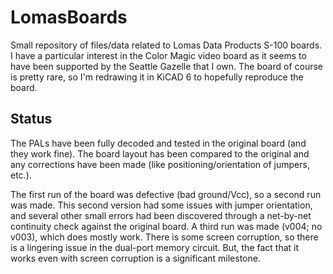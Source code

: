 # LomasBoards
Small repository of files/data related to Lomas Data Products S-100 boards. I have
a particular interest in the Color Magic video board as it seems to have been
supported by the Seattle Gazelle that I own. The board of course is pretty rare,
so I'm redrawing it in KiCAD 6 to hopefully reproduce the board.

## Status
The PALs have been fully decoded and tested in the original board (and they work
fine). The board layout has been compared to the original and any corrections have
been made (like positioning/orientation of jumpers, etc.).

The first run of the board was defective (bad ground/Vcc), so a second run was
made. This second version had some issues with jumper orientation, and several
other small errors had been discovered through a net-by-net continuity check
against the original board. A third run was made (v004; no v003), which does
mostly work. There is some screen corruption, so there is a lingering issue
in the dual-port memory circuit. But, the fact that it works even with screen
corruption is a significant milestone.


